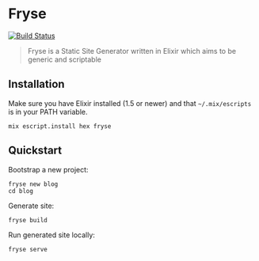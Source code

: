 # Fryse

[![Build Status](https://travis-ci.org/fryse/fryse.svg?branch=master)](https://travis-ci.org/fryse/fryse)

> Fryse is a Static Site Generator written in Elixir which aims to be generic and scriptable

## Installation

Make sure you have Elixir installed (1.5 or newer) and that `~/.mix/escripts` is in your PATH variable.

```
mix escript.install hex fryse
```

## Quickstart

Bootstrap a new project:

```
fryse new blog
cd blog
```

Generate site:

```
fryse build
```

Run generated site locally:

```
fryse serve
```
